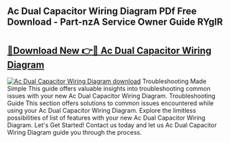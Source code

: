 ## Ac Dual Capacitor Wiring Diagram PDf Free Download - Part-nzA Service Owner Guide RYglR

# <h2><a href="http://dfjdo8s.blite.top/?on=Ac+Dual+Capacitor+Wiring+Diagram">🔗Download New 👉🔴 Ac Dual Capacitor Wiring Diagram</a></h2>

[![Ac Dual Capacitor Wiring Diagram download](https://i.imgur.com/lujVjoI.png)](http://dfjdo8s.blite.top/?on=Ac+Dual+Capacitor+Wiring+Diagram)
Troubleshooting Made Simple This guide offers valuable insights into troubleshooting common issues with your new Ac Dual Capacitor Wiring Diagram. Troubleshooting Guide This section offers solutions to common issues encountered while using your Ac Dual Capacitor Wiring Diagram. Explore the limitless possibilities of list of features with your new Ac Dual Capacitor Wiring Diagram. Let's Get Started! Contact us today and let us Ac Dual Capacitor Wiring Diagram guide you through the process.
